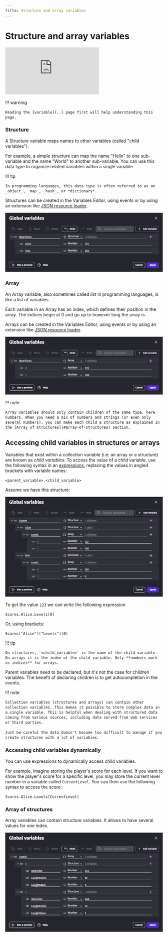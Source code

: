 ```yaml
---
title: Structure and array variables
---
```

# Structure and array variables

<div class="video-container">
  <iframe src="https://www.youtube.com/embed/irG4e2HoaEw" frameborder="0" allowfullscreen></iframe>
</div>

!!! warning

    Reading the [variable](..) page first will help understanding this page.

### Structure

A Structure variable maps names to other variables (called "child variables").

For example, a simple structure can map the name "Hello" to one sub-variable and the name "World" to another sub-variable.
You can use this data type to organize related variables within a single variable.

!!! tip

    In programming languages, this data type is often referred to as an _object_, _map_, _hash_, or *dictionary*.

Structures can be created in the Variables Editor, using events or by using an extension like [JSON resource loader](../../extensions/jsonresource-loader/).

![](structure-variable.png)

### Array

An Array variable, also sometimes called _list_ in programming languages, is like a list of variables.

Each variable in an Array has an index, which defines their position in the array.
The indices begin at 0 and go up to however long the array is.

Arrays can be created in the Variables Editor, using events or by using an extension like [JSON resource loader](../../extensions/jsonresource-loader/).

![](array-variable.png)

!!! note

    Array variables should only contain children of the same type, here numbers. When you need a mix of numbers and strings (or even only several numbers), you can make each child a structure as explained in the [Array of structures](#array-of-structures) section.

## Accessing child variables in structures or arrays

Variables that exist within a collection variable (i.e: an array or a structure) are known as _child variables_.
To access the value of a child variable, use the following syntax in an [expressions](/gdevelop5/all-features/expressions), replacing the values in angled brackets with variable names:

```
<parent_variable>.<child_variable>
```
Assume we have this structure:

![](structure-of-arrays.png)

To get the value `123` we can write the following expression

```
Scores.Alice.Levels[0]
```

Or, using brackets:

```
Scores["Alice"]["Levels"][0]
```

!!! tip

    On structures, `<child_variable>` is the name of the child variable. On arrays it is the index of the child variable. Only **numbers work as indices** for arrays.

Parent variables need to be declared, but it's not the case for children variables. The benefit of declaring children is to get autocompletion in the events.

!!! note

    Collection variables (structures and arrays) can contain other collection variables. This makes it possible to store complex data in a single variable. This is helpful when dealing with structured data coming from various sources, including data served from web services or third parties.

    Just be careful the data doesn't become too difficult to manage if you create structures with a lot of variables.

### Accessing child variables dynamically

You can use expressions to dynamically access child variables.

For example, imagine storing the player's score for each level. If you want to show the player's score for a specific level, you may store the current level number in a variable called `CurrentLevel`. You can then use the following syntax to access the score:

```
Scores.Alice.Levels[CurrentLevel]
```

### Array of structures

Array variables can contain structure variables. It allows to have several values for one index.

![](array-of-structures.png)
